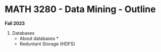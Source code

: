 # MATH 3280 - Data Mining - Outline
__Fall 2023__

1. Databases
    * About databases
      * 
    * Reduntant Storage (HDFS)

